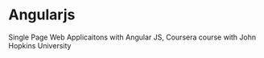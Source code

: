 # Angularjs
Single Page Web Applicaitons with Angular JS, Coursera course with John Hopkins University
